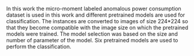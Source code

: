 In this work the micro-moment labeled anomalous power consumption dataset is used in this work and different pretrained models are used for classification. The instances are converted to images of size 224*224 so that they become compatible with the image size on which the pretrained models were trained. The model selection was based on the size and number of parameter of the model. Six pretrained models are used to perform the classification.
